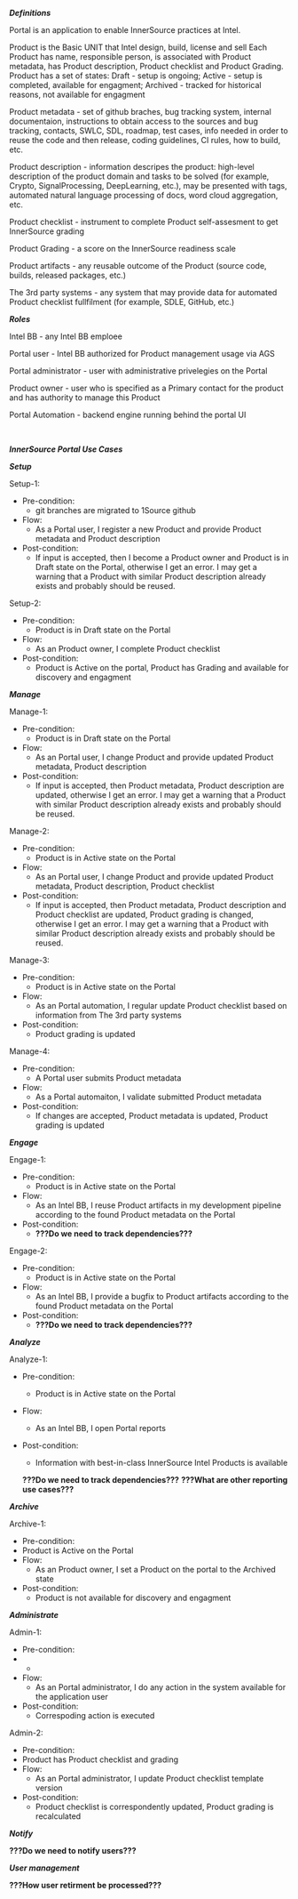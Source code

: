 __*Definitions*__

Portal is an application to enable InnerSource practices at Intel.

Product is the Basic UNIT that Intel design, build, license and sell 
Each Product has name, responsible person, is associated with Product metadata, has Product description, Product checklist and Product Grading.
Product has a set of states: Draft - setup is ongoing; Active - setup is completed, available for engagment; Archived - tracked for historical reasons, not available for engagment

Product metadata - set of github braches, bug tracking system, internal documentaion, instructions to obtain access to the sources and bug tracking, contacts, SWLC, SDL, roadmap, test cases, info needed in order to reuse the code and then release, coding guidelines, CI rules, how to build, etc.

Product description - information descripes the product: high-level description of the product domain and tasks to be solved (for example, Crypto, SignalProcessing, DeepLearning, etc.), may be presented with tags, automated natural language processing of docs, word cloud aggregation, etc.

Product checklist - instrument to complete Product self-assesment to get InnerSource grading

Product Grading - a score on the InnerSource readiness scale

Product artifacts - any reusable outcome of the Product (source code, builds, released packages, etc.)

The 3rd party systems - any system that may provide data for automated Product checklist fullfilment (for example, SDLE, GitHub, etc.)

__*Roles*__

Intel BB - any Intel BB emploee 

Portal user - Intel BB authorized for Product management usage via AGS

Portal administrator - user with administrative privelegies on the Portal

Product owner - user who is specified as a Primary contact for the product and has authority to manage this Product 

Portal Automation - backend engine running behind the portal UI

<br/>

__*InnerSource Portal Use Cases*__

__*Setup*__

Setup-1:
- Pre-condition:
  - git branches are migrated to 1Source github
- Flow:
  -  As a Portal user, I register a new Product and provide Product metadata and Product description
- Post-condition:
  - If input is accepted, then I become a Product owner and Product is in Draft state on the Portal, otherwise I get an error. I may get a warning that a Product with similar Product description already exists and probably should be reused.

Setup-2:

- Pre-condition:
  - Product is in Draft state on the Portal
- Flow:
  -  As an Product owner, I complete Product checklist
- Post-condition:
  - Product is Active on the portal, Product has Grading and available for discovery and engagment

__*Manage*__

Manage-1:
- Pre-condition:
  - Product is in Draft state on the Portal
- Flow:
  -  As an Portal user, I change Product and provide updated Product metadata, Product description
- Post-condition:
  - If input is accepted, then Product metadata, Product description are updated, otherwise I get an error. I may get a warning that a Product with similar Product description already exists and probably should be reused.

Manage-2:
- Pre-condition:
  - Product is in Active state on the Portal
- Flow:
  -  As an Portal user, I change Product and provide updated Product metadata, Product description, Product checklist
- Post-condition:
  - If input is accepted, then Product metadata, Product description and Product checklist are updated, Product grading is changed, otherwise I get an error. I may get a warning that a Product with similar Product description already exists and probably should be reused.

Manage-3:
- Pre-condition:
  - Product is in Active state on the Portal
- Flow:
  -  As an Portal automation, I regular update Product checklist based on information from The 3rd party systems
- Post-condition:
  - Product grading is updated

Manage-4:
- Pre-condition:
  - A Portal user submits Product metadata
- Flow:
  -  As a Portal automaiton, I validate submitted Product metadata
- Post-condition:
  - If changes are accepted, Product metadata is updated, Product grading is updated

__*Engage*__

Engage-1:
- Pre-condition:
  - Product is in Active state on the Portal
- Flow:
  -  As an Intel BB, I reuse Product artifacts in my development pipeline according to the found Product metadata on the Portal
- Post-condition:
  - __???Do we need to track dependencies???__

Engage-2:
- Pre-condition:
  - Product is in Active state on the Portal
- Flow:
  -  As an Intel BB, I provide a bugfix to Product artifacts according to the found Product metadata on the Portal
- Post-condition:
  - __???Do we need to track dependencies???__

__*Analyze*__

Analyze-1:
- Pre-condition:
  - Product is in Active state on the Portal
- Flow:
  -  As an Intel BB, I open Portal reports
- Post-condition:
  - Information with best-in-class InnerSource Intel Products is available

  __???Do we need to track dependencies???__
  __???What are other reporting use cases???__
  
 __*Archive*__
 
 Archive-1:
 - Pre-condition:
  - Product is Active on the Portal
- Flow:
  -  As an Product owner, I set a Product on the portal to the Archived state
- Post-condition:
  - Product is not available for discovery and engagment

 __*Administrate*__
 
 Admin-1:
 - Pre-condition:
  - *
- Flow:
  -  As an Portal administrator, I do any action in the system available for the application user
- Post-condition:
  - Correspoding action is executed

Admin-2:
 - Pre-condition:
  - Product has Product checklist and grading
- Flow:
  -  As an Portal administrator, I update Product checklist template version
- Post-condition:
  - Product checklist is correspondently updated, Product grading is recalculated

 __*Notify*__
 
   __???Do we need to notify users???__
 
__*User management*__
  
  __???How user retirment be processed???__
  

